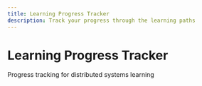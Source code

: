 ```yaml
---
title: Learning Progress Tracker
description: Track your progress through the learning paths
---
```


# Learning Progress Tracker

Progress tracking for distributed systems learning